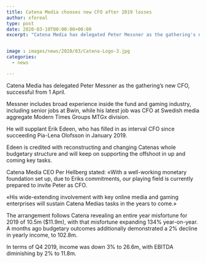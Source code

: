 ```yaml
---
title: Catena Media chooses new CFO after 2019 losses
author: xforeal 
type: post
date: 2020-03-10T00:00:00+00:00
excerpt: "Catena Media has delegated Peter Messner as the gathering's new CFO, successful from 1 April "


image : images/news/2020/03/Catena-Logo-3.jpg
categories:
  - news

---
```

Catena Media has delegated Peter Messner as the gathering&#8217;s new CFO, successful from 1 April. 

Messner includes broad experience inside the fund and gaming industry, including senior jobs at Bwin, while his latest job was CFO at Swedish media aggregate Modern Times Groups MTGx division. 

He will supplant Erik Edeen, who has filled in as interval CFO since succeeding Pia-Lena Olofsson in January 2019. 

Edeen is credited with reconstructing and changing Catenas whole budgetary structure and will keep on supporting the offshoot in up and coming key tasks. 

Catena Media CEO Per Hellberg stated: &#171;With a well-working monetary foundation set up, due to Eriks commitments, our playing field is currently prepared to invite Peter as CFO. 

&#171;His wide-extending involvement with key online media and gaming enterprises will sustain Catena Medias tasks in the years to come.&#187; 

The arrangement follows Catena revealing an entire year misfortune for 2019 of 10.5m ($11.9m), with that misfortune expanding 134&percnt; year-on-year. A months ago budgetary outcomes additionally demonstrated a 2&percnt; decline in yearly income, to 102.8m. 

In terms of Q4 2019, income was down 3&percnt; to 26.6m, with EBITDA diminishing by 2&percnt; to 11.8m.